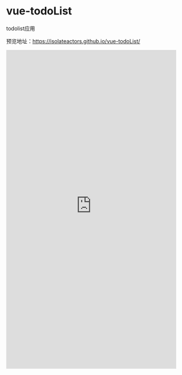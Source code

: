 # vue-todoList
todolist应用

预览地址：https://isolateactors.github.io/vue-todoList/

 <iframe height=850 width=90% src="https://isolateactors.github.io/vue-todoList/" frameborder=0 allowfullscreen></iframe>
